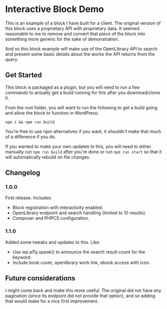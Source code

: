 # Interactive Block Demo

This is an example of a block I have built for a client. The original version of this block uses a proprietary API with proprietary data.
It seemed reasonable to me to remove and convert that piece of the block into something more generic for the sake of demonstration.

And so this block example will make use of the OpenLibrary API to search and present some basic details about the works the API returns from the query.

## Get Started

This block is packaged as a plugin, but you will need to run a few commands to actually get a build running for this after you download/clone it.

From the root folder, you will want to run the following to get a build going and allow the block to function in WordPress:

`npm i && npm run build`

You're free to use npm alternatives if you want, it _shouldn't_ make that much of a difference if you do.

If you wanted to make your own updates to this, you will need to either manually run `npm run build` after you're done or run `npm run start` so that it will automatically rebuild on file changes.

## Changelog

### 1.0.0

First release. Includes:

- Block registration with interactivity enabled.
- OpenLibrary endpoint and search handling (limited to 10 results).
- Composer and PHPCS configuration.

### 1.1.0

Added some tweaks and updates to this. Like:

- Use wp.a11y.speak() to announce the search result count for the keyword.
- Include book cover, openlibrary work link, ebook access with icon.

## Future considerations

I might come back and make this more useful. The original did not have any pagination (since its endpoint did not provide that option), and so adding that would make for a nice first improvement.
